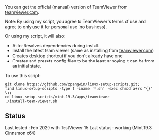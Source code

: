 
You can get the official (manual) version of TeamViewer from [teamviewer.com](https://www.teamviewer.com/en-us/download/linux/).

Note: By using my script, you agree to TeamViewer's terms of use and agree to only use it for personal use (no business).

Or using my script, it will also:

* Auto-Resolves dependencies during install.
* Install the latest team viewer (same as installing from [teamviewer.com](https://www.teamviewer.com/en-us/download/linux/))
* Creates desktop shortcut if you don't already have one
* Creates and presets config files to be the least annoying it can be from an initial state.

To use this script:

```
git clone https://github.com/zpangwin/linux-setup-scripts.git;
find linux-setup-scripts -type f -iname '*.sh' -exec chmod a+rx "{}" \;;
cd linux-setup-scripts/mint-19.3/apps/teamviewer
./install-team-viewer.sh
```

## Status

Last tested : Feb 2020 with TestViewer 15
Last status : working (Mint 19.3 Cinnamon x64)

